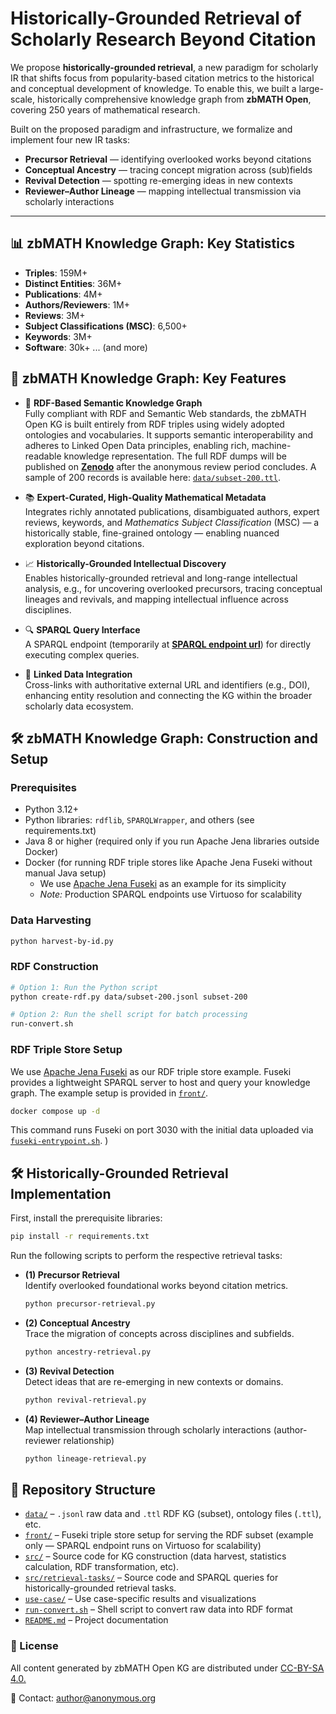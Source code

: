 # Historically-Grounded Retrieval of Scholarly Research Beyond Citation

We propose **historically-grounded retrieval**, a new paradigm for scholarly IR that shifts focus from popularity-based citation metrics to the historical and conceptual development of knowledge. To enable this, we built a large-scale, historically comprehensive knowledge graph from **zbMATH Open**, covering 250 years of mathematical research. 

Built on the proposed paradigm and infrastructure, we formalize and implement four new IR tasks:  

- **Precursor Retrieval** — identifying overlooked works beyond citations  
- **Conceptual Ancestry** — tracing concept migration across (sub)fields  
- **Revival Detection** — spotting re-emerging ideas in new contexts  
- **Reviewer–Author Lineage** — mapping intellectual transmission via scholarly interactions  

---

## 📊 zbMATH Knowledge Graph: Key Statistics
- **Triples**: 159M+
- **Distinct Entities**: 36M+
- **Publications**: 4M+
- **Authors/Reviewers**: 1M+
- **Reviews**: 3M+
- **Subject Classifications (MSC)**: 6,500+
- **Keywords**: 3M+
- **Software**: 30k+ ... (and more)

## 📌 zbMATH Knowledge Graph: Key Features

- 🧠 **RDF-Based Semantic Knowledge Graph**  
  Fully compliant with RDF and Semantic Web standards, the zbMATH Open KG is built entirely from RDF triples using widely adopted ontologies and vocabularies. It supports semantic interoperability and adheres to Linked Open Data principles, enabling rich, machine-readable knowledge representation. The full RDF dumps will be published on [**Zenodo**](http://zenodo) after the anonymous review period concludes. A sample of 200 records is available here: [`data/subset-200.ttl`](./data/subset-200.ttl). 

- 📚 **Expert-Curated, High-Quality Mathematical Metadata**  
  Integrates richly annotated publications, disambiguated authors, expert reviews, keywords, and *Mathematics Subject Classification* (MSC) — a historically stable, fine-grained ontology — enabling nuanced exploration beyond citations.

- 📈 **Historically-Grounded Intellectual Discovery**  
  Enables historically-grounded retrieval and long-range intellectual analysis, e.g., for uncovering overlooked precursors, tracing conceptual lineages and revivals, and mapping intellectual influence across disciplines.

- 🔍 **SPARQL Query Interface**  
  A SPARQL endpoint (temporarily at [**SPARQL endpoint url**](http://212.227.170.235:8890/sparql)) for directly executing complex queries.
  
- 🔄 **Linked Data Integration**  
Cross-links with authoritative external URL and identifiers (e.g., DOI), enhancing entity resolution and connecting the KG within the broader scholarly data ecosystem.
  
## 🛠️ zbMATH Knowledge Graph: Construction and Setup

### Prerequisites

- Python 3.12+  
- Python libraries: `rdflib`, `SPARQLWrapper`, and others (see requirements.txt)  
- Java 8 or higher (required only if you run Apache Jena libraries outside Docker)  
- Docker (for running RDF triple stores like Apache Jena Fuseki without manual Java setup)  
  - We use [Apache Jena Fuseki](https://jena.apache.org/documentation/fuseki2/) as an example for its simplicity  
  - *Note:* Production SPARQL endpoints use Virtuoso for scalability  

### Data Harvesting

```bash
python harvest-by-id.py 
```

### RDF Construction

```bash
# Option 1: Run the Python script
python create-rdf.py data/subset-200.jsonl subset-200

# Option 2: Run the shell script for batch processing
run-convert.sh

```

### RDF Triple Store Setup

We use [Apache Jena Fuseki](https://jena.apache.org/documentation/fuseki2/) as our RDF triple store example. Fuseki provides a lightweight SPARQL server to host and query your knowledge graph. The example setup is provided in [`front/`](./front). 

```bash
docker compose up -d
```

This command runs Fuseki on port 3030 with the initial data uploaded via [`fuseki-entrypoint.sh`](front/fuseki-entrypoint.sh). )

## 🛠️ Historically-Grounded Retrieval Implementation

First, install the prerequisite libraries:

```bash
pip install -r requirements.txt
```

Run the following scripts to perform the respective retrieval tasks:

- **(1) Precursor Retrieval**  
  Identify overlooked foundational works beyond citation metrics.  
  ```bash
  python precursor-retrieval.py
  ```
- **(2) Conceptual Ancestry**  
 Trace the migration of concepts across disciplines and subfields.  
  ```bash
  python ancestry-retrieval.py
  ```
- **(3) Revival Detection**  
  Detect ideas that are re-emerging in new contexts or domains.  
  ```bash
  python revival-retrieval.py
  ```
- **(4) Reviewer–Author Lineage**  
  Map intellectual transmission through scholarly interactions (author-reviewer relationship) 
  ```bash
  python lineage-retrieval.py
  ```


## 📁 Repository Structure

- [`data/`](./data) – `.jsonl` raw data and `.ttl` RDF KG (subset), ontology files (`.ttl`), etc.
- [`front/`](./front) – Fuseki triple store setup for serving the RDF subset (example only — SPARQL endpoint runs on Virtuoso for scalability)
- [`src/`](./src) – Source code for KG construction (data harvest, statistics calculation, RDF transformation, etc).
- [`src/retrieval-tasks/`](./src/retrieval-tasks/) – Source code and SPARQL queries for historically-grounded retrieval tasks.
- [`use-case/`](./use-case) – Use case-specific results and visualizations
- [`run-convert.sh`](./run-convert.sh) – Shell script to convert raw data into RDF format
- [`README.md`](./README.md) – Project documentation


### 📜 License

All content generated by zbMATH Open KG are distributed under [CC-BY-SA 4.0.](https://creativecommons.org/licenses/by-sa/4.0/)

📧 Contact: author@anonymous.org
